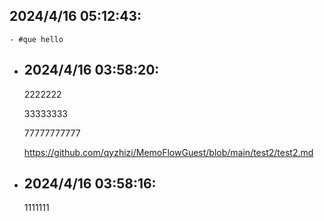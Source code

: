 ## 2024/4/16 05:12:43:
	- #que hello
- ## 2024/4/16 03:58:20:
  2222222
  
  33333333
  
  77777777777
  
  https://github.com/qyzhizi/MemoFlowGuest/blob/main/test2/test2.md
- ## 2024/4/16 03:58:16:
  1111111